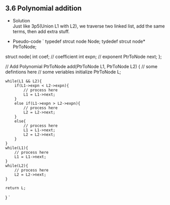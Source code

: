 ## 3.6 Polynomial addition
- Solution  
Just like 3p5(Union L1 with L2), we traverse two linked list, add the same terms, then add extra stuff.

- Pseudo-code
`
typedef strcut node Node;
tydedef strcut node* PtrToNode;

struct node{
	int coef; // coefficient
	int expn; // exponent
	PtrToNode next;
};

// Add Polynomial
PtrToNode add(PtrToNode L1, PtrToNode L2)
{
	// some defintions here
	// some veriables initialize
	PtrToNode L;

	while(L1 && L2){
		if(L1->expn < L2->expn){
			// process here
			L1 = L1->next;
		}
		else if(L1->expn > L2->expn){
			// process here
			L2 = L2->next;
		}
		else{
			// process here
			L1 = L1->next;
			L2 = L2->next;
		}
	}
	while(L1){
		// process here
		L1 = L1->next;
	}
	while(L2){
		// process here
		L2 = L2->next;
	}

	return L;
}
`
